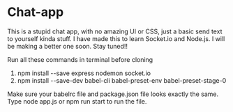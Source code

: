 # Chat-app
This is a stupid chat app, with no amazing UI or CSS, just a basic send text to yourself kinda stuff. I have made this to learn Socket.io and Node.js.
I will be making a better one soon.
Stay tuned!!

Run all these commands in terminal before cloning

1) npm install --save express nodemon socket.io
2) npm install --save-dev babel-cli babel-preset-env babel-preset-stage-0

Make sure your babelrc file and package.json file looks exactly the same.
Type node app.js or npm run start to run the file.
